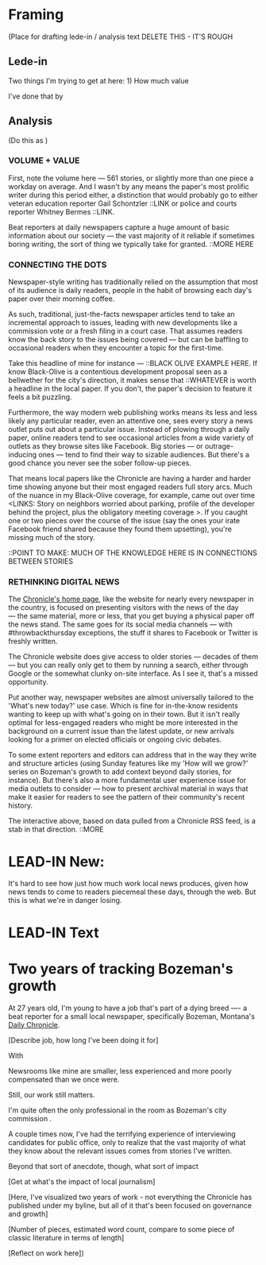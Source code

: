 # Framing

(Place for drafting lede-in / analysis text
DELETE THIS - IT'S ROUGH

## Lede-in

Two things I'm trying to get at here: 1) How much value

I've done that by 

## Analysis
(Do this as )
### VOLUME + VALUE

First, note the volume here — 561 stories, or slightly more than one piece a workday on average. And I wasn't by any means the paper's most prolific writer during this period either, a distinction that would probably go to either veteran education reporter Gail Schontzler ::LINK or police and courts reporter Whitney Bermes ::LINK.

Beat reporters at daily newspapers capture a huge amount of basic information about our society — the vast majority of it reliable if sometimes boring writing, the sort of thing we typically take for granted. ::MORE HERE 

### CONNECTING THE DOTS

Newspaper-style writing has traditionally relied on the assumption that most of its audience is daily readers, people in the habit of browsing each day's paper over their morning coffee.

As such, traditional, just-the-facts newspaper articles tend to take an incremental approach to issues, leading with new developments like a commission vote or a fresh filing in a court case. That assumes readers know the back story to the issues being covered — but can be baffling to occasional readers when they encounter a topic for the first-time.

Take this headline of mine for instance — ::BLACK OLIVE EXAMPLE HERE. If know Black-Olive is a contentious development proposal seen as a bellwether for the city's  direction, it makes sense that ::WHATEVER is worth a headline in the local paper. If you don't, the paper's decision to feature it feels a bit puzzling.

Furthermore, the way modern web publishing works means its less and less likely any particular reader, even an attentive one, sees every story a news outlet puts out about a particular issue. Instead of plowing through a daily paper, online readers tend to see occasional articles from a wide variety of outlets as they browse sites like Facebook. Big stories — or outrage-inducing ones — tend to find their way to sizable audiences. But there's a good chance you never see the sober follow-up pieces. 

That means local papers like the Chronicle are having a harder and harder time showing anyone but their most engaged readers full story arcs. Much of the nuance in my Black-Olive coverage, for example, came out over time <LINKS: Story on neighbors worried about parking, profile of the developer behind the project, plus the obligatory meeting coverage >. If you caught one or two pieces over the course of the issue (say the ones your irate Facebook friend shared because they found them upsetting), you're missing much of the story.

::POINT TO MAKE: MUCH OF THE KNOWLEDGE HERE IS IN CONNECTIONS BETWEEN STORIES

### RETHINKING DIGITAL NEWS

The [Chronicle's home page](https://www.bozemandailychronicle.com/), like the website for nearly every newspaper in the country, is focused on presenting visitors with the news of the day — the same material, more or less, that you get buying a physical paper off the news stand. The same goes for its social media channels — with #throwbackthursday exceptions, the stuff it shares to Facebook or Twitter is freshly written.

The Chronicle website does give access to older stories — decades of them — but you can really only get to them by running a search, either through Google or the somewhat clunky on-site interface. As I see it, that's a missed opportunity.

Put another way, newspaper websites are almost universally tailored to the 'What's new today?' use case. Which is fine for in-the-know residents wanting to keep up with what's going on in their town. But it isn't really optimal for less-engaged readers who might be more interested in the background on a current issue than the latest update, or new arrivals looking for a primer on elected officials or ongoing civic debates.

To some extent reporters and editors can address that in the way they write and structure articles (using Sunday features like my 'How will we grow?' series on Bozeman's growth <LINK> to add context beyond daily stories, for instance). But there's also a more fundamental user experience issue for media outlets to consider — how to present archival material in ways that make it easier for readers to see the pattern of their community's recent history.

The interactive above, based on data pulled from a Chronicle RSS feed, is a stab in that direction. ::MORE





# LEAD-IN New:

It's hard to see how just how much work local news produces, given how news tends to come to readers piecemeal these days, through the web. But this is what we're in danger losing.


# LEAD-IN Text

# Two years of tracking Bozeman's growth

At 27 years old, I'm young to have a job that's part of a dying breed —- a beat reporter for a small local newspaper, specifically Bozeman, Montana's [Daily Chronicle](http://www.bozemandailychronicle.com/).

[Describe job, how long I've been doing it for]

With 

Newsrooms like mine are smaller, less experienced and more poorly compensated than we once were. 

Still, our work still matters.

I'm quite often the only professional in the room as Bozeman's city commission . 

A couple times now, I've had the terrifying experience of interviewing candidates for public office, only to realize that the vast majority of what they know about the relevant issues comes from stories I've written.

Beyond that sort of anecdote, though, what sort of impact

[Get at what's the impact of local journalism]

[Here, I've visualized two years of work - not everything the Chronicle has published under my byline, but all of it that's been focused on governance and growth]

[Number of pieces, estimated word count, compare to some piece of classic literature in terms of length]

[Reflect on work here])